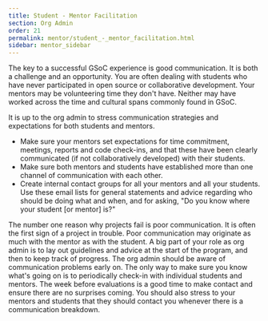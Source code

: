 ```yaml
---
title: Student - Mentor Facilitation
section: Org Admin
order: 21
permalink: mentor/student_-_mentor_facilitation.html
sidebar: mentor_sidebar
---
```


The key to a successful GSoC experience is good communication. It is both a challenge and an opportunity. You are often dealing with students who have never participated in open source or collaborative development. Your mentors may be volunteering time they don't have. Neither may have worked across the time and cultural spans commonly found in GSoC.

It is up to the org admin to stress communication strategies and expectations for both students and mentors.



*   Make sure your mentors set expectations for time commitment, meetings, reports and code check-ins, and that these have been clearly communicated (if not collaboratively developed) with their students.
*   Make sure both mentors and students have established more than one channel of communication with each other.
*   Create internal contact groups for all your mentors and all your students. Use these email lists for general statements and advice regarding who should be doing what and when, and for asking, "Do you know where your student [or mentor] is?"

The number one reason why projects fail is poor communication. It is often the first sign of a project in trouble. Poor communication may originate as much with the mentor as with the student.  A big part of your role as org admin is to lay out guidelines and advice at the start of the program, and then to keep track of progress. The org admin should be aware of communication problems early on. The only way to make sure you know what's going on is to periodically check-in with individual students and mentors. The week before evaluations is a good time to make contact and ensure there are no surprises coming.  You should also stress to your mentors and students that they should contact you whenever there is a communication breakdown.


